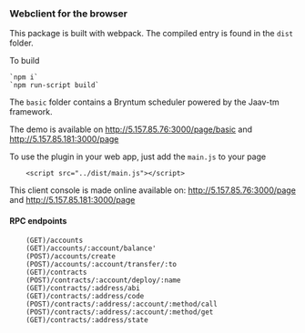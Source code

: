 ### Webclient for the browser

This package is built with webpack. The compiled entry is found in the `dist` folder.

To build

    `npm i`
    `npm run-script build`

The `basic` folder contains a Bryntum scheduler powered by the Jaav-tm framework.

 The demo is available on http://5.157.85.76:3000/page/basic and http://5.157.85.181:3000/page

To use the plugin in your web app, just add the `main.js` to your page

        <script src="../dist/main.js"></script>

 This client console is made online available on: http://5.157.85.76:3000/page and http://5.157.85.181:3000/page

#### RPC endpoints

        (GET)/accounts
        (GET)/accounts/:account/balance'
        (POST)/accounts/create
        (POST)/accounts/:account/transfer/:to
        (GET)/contracts
        (POST)/contracts/:account/deploy/:name
        (GET)/contracts/:address/abi
        (GET)/contracts/:address/code
        (POST)/contracts/:address/:account/:method/call
        (POST)/contracts/:address/:account/:method/get
        (GET)/contracts/:address/state



